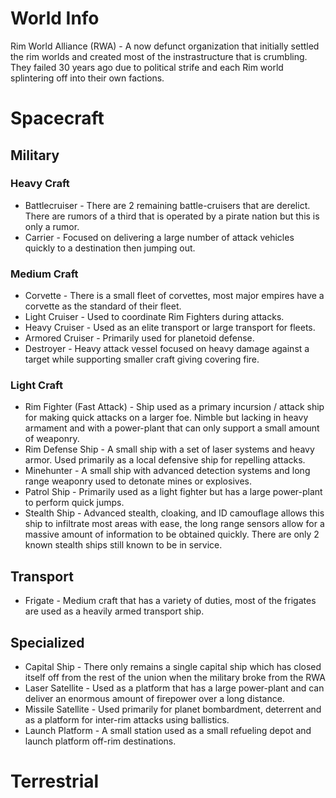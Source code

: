# World Info

Rim World Alliance (RWA) - A now defunct organization that initially settled the rim worlds and created most of the instrastructure that is crumbling. They failed 30 years ago due to political strife and each Rim world splintering off into their own factions.

# Spacecraft

## Military

### Heavy Craft

* Battlecruiser - There are 2 remaining battle-cruisers that are derelict. There are rumors of a third that is operated by a pirate nation but this is only a rumor.
* Carrier - Focused on delivering a large number of attack vehicles quickly to a destination then jumping out.

### Medium Craft

* Corvette - There is a small fleet of corvettes, most major empires have a corvette as the standard of their fleet.
* Light Cruiser - Used to coordinate Rim Fighters during attacks.
* Heavy Cruiser - Used as an elite transport or large transport for fleets.
* Armored Cruiser - Primarily used for planetoid defense.
* Destroyer - Heavy attack vessel focused on heavy damage against a target while supporting smaller craft giving covering fire.


### Light Craft

* Rim Fighter (Fast Attack) - Ship used as a primary incursion / attack ship for making quick attacks on a larger foe. Nimble but lacking in heavy armament and with a power-plant that can only support a small amount of weaponry.
* Rim Defense Ship - A small ship with a set of laser systems and heavy armor. Used primarily as a local defensive ship for repelling attacks.
* Minehunter - A small ship with advanced detection systems and long range weaponry used to detonate mines or explosives.
* Patrol Ship - Primarily used as a light fighter but has a large power-plant to perform quick jumps.
* Stealth Ship - Advanced stealth, cloaking, and ID camouflage allows this ship to infiltrate most areas with ease, the long range sensors allow for a massive amount of information to be obtained quickly. There are only 2 known stealth ships still known to be in service.

## Transport

* Frigate - Medium craft that has a variety of duties, most of the frigates are used as a heavily armed transport ship.

## Specialized

* Capital Ship - There only remains a single capital ship which has closed itself off from the rest of the union when the military broke from the RWA
* Laser Satellite - Used as a platform that has a large power-plant and can deliver an enormous amount of firepower over a long distance.
* Missile Satellite - Used primarily for planet bombardment, deterrent and as a platform for inter-rim attacks using ballistics.
* Launch Platform - A small station used as a small refueling depot and launch platform off-rim destinations.


# Terrestrial


